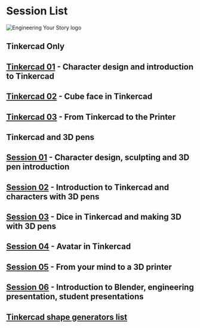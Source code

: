 # Session List

![Engineering Your Story logo](assets/LogoTheFourthLong.png)

## Tinkercad Only
## [Tinkercad 01](tinkercad/001.md) - Character design and introduction to Tinkercad
## [Tinkercad 02](tinkercad/002.md) - Cube face in Tinkercad
## [Tinkercad 03](tinkercad/003.md) - From Tinkercad to the Printer

## Tinkercad and 3D pens
## [Session 01](session01/001.md) - Character design, sculpting and 3D pen introduction
## [Session 02](session02/001.md) - Introduction to Tinkercad and characters with 3D pens
## [Session 03](session03/001.md) - Dice in Tinkercad and making 3D with 3D pens
## [Session 04](session04/001.md) - Avatar in Tinkercad
## [Session 05](session05/001.md) - From your mind to a 3D printer
## [Session 06](session06/001.md) - Introduction to Blender, engineering presentation, student presentations

## [Tinkercad shape generators list](tinkercad/tinkercad_shape_generators_list)
